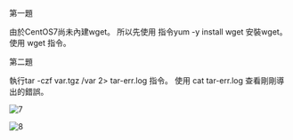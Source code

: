 第一題

由於CentOS7尚未內建wget。
所以先使用 指令yum -y install wget 安裝wget。
使用 wget 指令。

第二題

執行tar -czf var.tgz /var 2> tar-err.log 指令。
使用 cat tar-err.log 查看剛剛導出的錯誤。

![7](https://user-images.githubusercontent.com/43788227/51441521-7a96e300-1d0d-11e9-9b2f-de48a6c13172.PNG)

![8](https://user-images.githubusercontent.com/43788227/51441523-7f5b9700-1d0d-11e9-862a-d55eceeb70fd.PNG)

